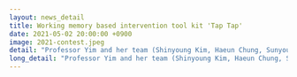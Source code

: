 ```yaml
---
layout: news_detail
title: Working memory based intervention tool kit 'Tap Tap'
date: 2021-05-02 20:00:00 +0900
image: 2021-contest.jpeg
detail: "Professor Yim and her team (Shinyoung Kim, Haeun Chung, Sunyoung Kim, Minji Kang, Yujin Lee) won the Excellence Award at the 1st Speech and Language Therapy Materials Contest, which was held by the Korean Association of Speech-Language Pathologists with Hakjisa. Members developed a working memory-based intervention tool kit 'Tap Tap', which features a variety of activities that will help to improve children's working memory and language abilities."
long_detail: "Professor Yim and her team (Shinyoung Kim, Haeun Chung, Sunyoung Kim, Minji Kang, Yujin Lee) won the Excellence Award at the 1st Speech and Language Therapy Materials Contest, which was held by the Korean Association of Speech-Language Pathologists with Hakjisa. Members developed a working memory-based intervention tool kit 'Tap Tap', which features a variety of activities that will help to improve children's working memory and language abilities."
---
```


